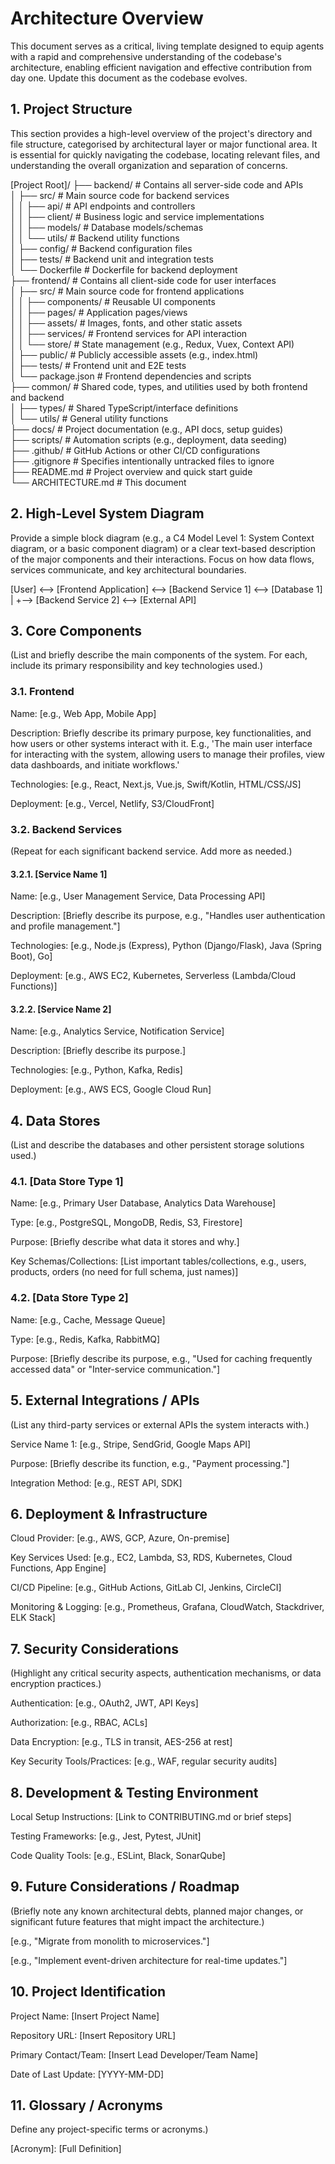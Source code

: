 # Architecture Overview #
This document serves as a critical, living template designed to equip agents with a rapid and comprehensive understanding of the codebase's architecture, enabling efficient navigation and effective contribution from day one. Update this document as the codebase evolves.

## 1. Project Structure ##
This section provides a high-level overview of the project's directory and file structure, categorised by architectural layer or major functional area. It is essential for quickly navigating the codebase, locating relevant files, and understanding the overall organization and separation of concerns.


[Project Root]/
├── backend/              # Contains all server-side code and APIs  
│   ├── src/              # Main source code for backend services  
│   │   ├── api/          # API endpoints and controllers  
│   │   ├── client/       # Business logic and service implementations  
│   │   ├── models/       # Database models/schemas  
│   │   └── utils/        # Backend utility functions  
│   ├── config/           # Backend configuration files  
│   ├── tests/            # Backend unit and integration tests  
│   └── Dockerfile        # Dockerfile for backend deployment  
├── frontend/             # Contains all client-side code for user interfaces  
│   ├── src/              # Main source code for frontend applications  
│   │   ├── components/   # Reusable UI components  
│   │   ├── pages/        # Application pages/views  
│   │   ├── assets/       # Images, fonts, and other static assets  
│   │   ├── services/     # Frontend services for API interaction  
│   │   └── store/        # State management (e.g., Redux, Vuex, Context API)  
│   ├── public/           # Publicly accessible assets (e.g., index.html)  
│   ├── tests/            # Frontend unit and E2E tests  
│   └── package.json      # Frontend dependencies and scripts  
├── common/               # Shared code, types, and utilities used by both frontend and backend  
│   ├── types/            # Shared TypeScript/interface definitions  
│   └── utils/            # General utility functions  
├── docs/                 # Project documentation (e.g., API docs, setup guides)  
├── scripts/              # Automation scripts (e.g., deployment, data seeding)  
├── .github/              # GitHub Actions or other CI/CD configurations  
├── .gitignore            # Specifies intentionally untracked files to ignore  
├── README.md             # Project overview and quick start guide  
└── ARCHITECTURE.md       # This document  



## 2. High-Level System Diagram ##
Provide a simple block diagram (e.g., a C4 Model Level 1: System Context diagram, or a basic component diagram) or a clear text-based description of the major components and their interactions. Focus on how data flows, services communicate, and key architectural boundaries.
 
[User] <--> [Frontend Application] <--> [Backend Service 1] <--> [Database 1]
                                    |
                                    +--> [Backend Service 2] <--> [External API]                           

## 3. Core Components
(List and briefly describe the main components of the system. For each, include its primary responsibility and key technologies used.)

### 3.1. Frontend

Name: [e.g., Web App, Mobile App]

Description: Briefly describe its primary purpose, key functionalities, and how users or other systems interact with it. E.g., 'The main user interface for interacting with the system, allowing users to manage their profiles, view data dashboards, and initiate workflows.'

Technologies: [e.g., React, Next.js, Vue.js, Swift/Kotlin, HTML/CSS/JS]

Deployment: [e.g., Vercel, Netlify, S3/CloudFront]

### 3.2. Backend Services

(Repeat for each significant backend service. Add more as needed.)

#### 3.2.1. [Service Name 1]

Name: [e.g., User Management Service, Data Processing API]

Description: [Briefly describe its purpose, e.g., "Handles user authentication and profile management."]

Technologies: [e.g., Node.js (Express), Python (Django/Flask), Java (Spring Boot), Go]

Deployment: [e.g., AWS EC2, Kubernetes, Serverless (Lambda/Cloud Functions)]

#### 3.2.2. [Service Name 2]

Name: [e.g., Analytics Service, Notification Service]

Description: [Briefly describe its purpose.]

Technologies: [e.g., Python, Kafka, Redis]

Deployment: [e.g., AWS ECS, Google Cloud Run]

## 4. Data Stores

(List and describe the databases and other persistent storage solutions used.)

### 4.1. [Data Store Type 1]

Name: [e.g., Primary User Database, Analytics Data Warehouse]

Type: [e.g., PostgreSQL, MongoDB, Redis, S3, Firestore]

Purpose: [Briefly describe what data it stores and why.]

Key Schemas/Collections: [List important tables/collections, e.g., users, products, orders (no need for full schema, just names)]

### 4.2. [Data Store Type 2]

Name: [e.g., Cache, Message Queue]

Type: [e.g., Redis, Kafka, RabbitMQ]

Purpose: [Briefly describe its purpose, e.g., "Used for caching frequently accessed data" or "Inter-service communication."]

## 5. External Integrations / APIs

(List any third-party services or external APIs the system interacts with.)

Service Name 1: [e.g., Stripe, SendGrid, Google Maps API]

Purpose: [Briefly describe its function, e.g., "Payment processing."]

Integration Method: [e.g., REST API, SDK]

## 6. Deployment & Infrastructure

Cloud Provider: [e.g., AWS, GCP, Azure, On-premise]

Key Services Used: [e.g., EC2, Lambda, S3, RDS, Kubernetes, Cloud Functions, App Engine]

CI/CD Pipeline: [e.g., GitHub Actions, GitLab CI, Jenkins, CircleCI]

Monitoring & Logging: [e.g., Prometheus, Grafana, CloudWatch, Stackdriver, ELK Stack]

## 7. Security Considerations

(Highlight any critical security aspects, authentication mechanisms, or data encryption practices.)

Authentication: [e.g., OAuth2, JWT, API Keys]

Authorization: [e.g., RBAC, ACLs]

Data Encryption: [e.g., TLS in transit, AES-256 at rest]

Key Security Tools/Practices: [e.g., WAF, regular security audits]

## 8. Development & Testing Environment

Local Setup Instructions: [Link to CONTRIBUTING.md or brief steps]

Testing Frameworks: [e.g., Jest, Pytest, JUnit]

Code Quality Tools: [e.g., ESLint, Black, SonarQube]

## 9. Future Considerations / Roadmap

(Briefly note any known architectural debts, planned major changes, or significant future features that might impact the architecture.)

[e.g., "Migrate from monolith to microservices."]

[e.g., "Implement event-driven architecture for real-time updates."]

## 10. Project Identification

Project Name: [Insert Project Name]

Repository URL: [Insert Repository URL]

Primary Contact/Team: [Insert Lead Developer/Team Name]

Date of Last Update: [YYYY-MM-DD]

## 11. Glossary / Acronyms

Define any project-specific terms or acronyms.)

[Acronym]: [Full Definition]

[Term]: [Explanation]
